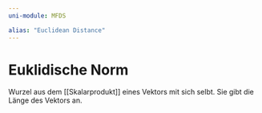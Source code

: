 ```yaml
---
uni-module: MFDS

alias: "Euclidean Distance"
---
```

# Euklidische Norm

Wurzel aus dem [[Skalarprodukt]] eines Vektors mit sich selbt.
Sie gibt die Länge des Vektors an.
